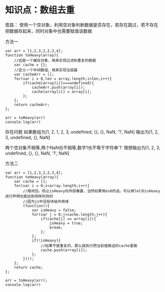 # 知识点：数组去重

思路：
使用一个空对象，利用空对象判断数据是否存在，若存在跳过，若不存在把数据存起来，同时对象中也需要赋值该数据

方法一
```
var arr = [1,2,3,2,2,3,4];
function toHeavy(array){
    //这是一个缓存对象，用来实现过滤到重复的数据
    var cache = {};
    //定义一个中间数组，用来实现当容器
    var cacheArr = [];
    for(var i = 0,len = array.length;i<len;i++){
        if(cache[array[i]]===undefined){
            cacheArr.push(array[i]);
            cache[array[i]] = array[i];
        };
    };
    return cacheArr;
};

arr = toHeavy(arr)
console.log(arr)
```

存在问题
如果数组为[1, 2, 1, 2, 3, undefined, {}, {}, NaN, '1', NaN]
输出为[1, 2, 3, undefined, {}, NaN]

两个空对象不相等,两个NaN也不相等,数字1也不等于字符串'1'
理想输出为[1, 2, 3, undefined, {}, {}, NaN, '1', NaN]

方法二
```
var arr = [1,2,3,2,2,3,4];
function toHeavy(array){
    var cache = [];
    for(var i = 0;i<array.length;i++){
        //用闭包，防止isHeavy向外部暴露，当然如果用es6的话，可以用let对isHeavy进行声明也能达到同样的目的
        //因为js中没有块级作用域
        (function(){
            var isHeavy = false;
            for(var j = 0;j<cache.length;j++){
                if(cache[j] == array[i]){
                    isHeavy = true;
                    break;
                };
            };
            if(!isHeavy){
                //如果不是重复的，那么就执行把当前值推送的cache里面
                cache.push(array[i]);
            };
        })();
    };
    return cache;
};

arr = toHeavy(arr);
console.log(arr)

```
